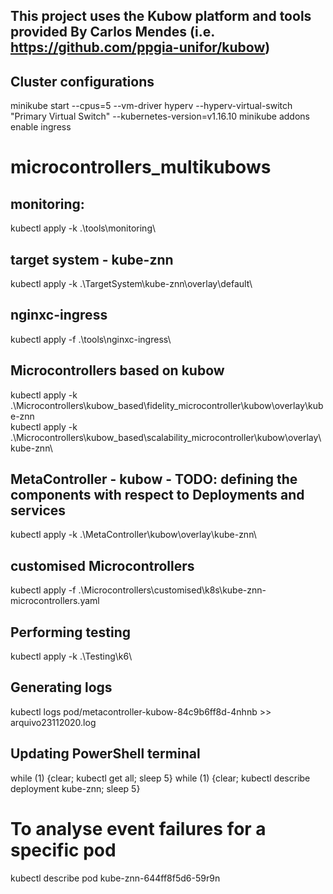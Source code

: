## This project uses the Kubow platform and tools provided By Carlos Mendes (i.e. https://github.com/ppgia-unifor/kubow)

## Cluster configurations

minikube start --cpus=5 --vm-driver hyperv --hyperv-virtual-switch "Primary Virtual Switch" --kubernetes-version=v1.16.10
minikube addons enable ingress

# microcontrollers_multikubows

## monitoring: 
kubectl apply -k .\tools\monitoring\

## target system - kube-znn
kubectl apply -k .\TargetSystem\kube-znn\overlay\default\

## nginxc-ingress
kubectl apply -f .\tools\nginxc-ingress\

## Microcontrollers based on kubow
kubectl apply -k .\Microcontrollers\kubow_based\fidelity_microcontroller\kubow\overlay\kube-znn\
kubectl apply -k .\Microcontrollers\kubow_based\scalability_microcontroller\kubow\overlay\kube-znn\

## MetaController - kubow - TODO:  defining the components with respect to Deployments and services
kubectl apply -k .\MetaController\kubow\overlay\kube-znn\


## customised Microcontrollers
kubectl apply -f .\Microcontrollers\customised\k8s\kube-znn-microcontrollers.yaml


## Performing testing
kubectl apply -k .\Testing\k6\

## Generating logs

kubectl logs pod/metacontroller-kubow-84c9b6ff8d-4nhnb >> arquivo23112020.log

## Updating PowerShell terminal

while (1) {clear; kubectl get all; sleep 5}
while (1) {clear; kubectl describe deployment kube-znn; sleep 5}


# To analyse event failures for a specific pod
kubectl describe pod kube-znn-644ff8f5d6-59r9n


